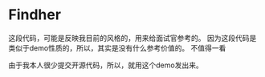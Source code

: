 # Findher
这段代码，可能是反映我目前的风格的，用来给面试官参考的。
因为这段代码是类似于demo性质的，所以，其实是没有什么参考价值的。
不值得一看

由于我本人很少提交开源代码，所以，就用这个demo发出来。
